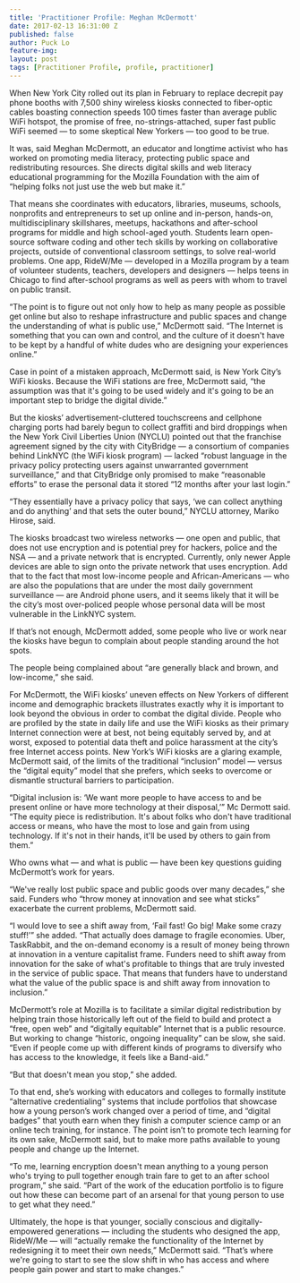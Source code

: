 ```yaml
---
title: 'Practitioner Profile: Meghan McDermott'
date: 2017-02-13 16:31:00 Z
published: false
author: Puck Lo
feature-img: 
layout: post
tags: [Practitioner Profile, profile, practitioner]
---
```


When New York City rolled out its plan in February to replace decrepit pay phone booths with 7,500 shiny wireless kiosks connected to fiber-optic cables boasting connection speeds 100 times faster than average public WiFi hotspot, the promise of free, no-strings-attached, super fast public WiFi seemed — to some skeptical New Yorkers — too good to be true.

<!--break-->

It was, said Meghan McDermott, an educator and longtime activist who has worked on promoting media literacy, protecting public space and redistributing resources. She directs digital skills and web literacy educational programming for the Mozilla Foundation with the aim of “helping folks not just use the web but make it.” 

That means she coordinates with educators, libraries, museums, schools, nonprofits and entrepreneurs to set up online and in-person, hands-on, multidisciplinary skillshares, meetups, hackathons and after-school programs for middle and high school-aged youth. Students learn open-source software coding and other tech skills by working on collaborative projects, outside of conventional classroom settings, to solve real-world problems. One app, RideW/Me — developed in a Mozilla program by a team of volunteer students, teachers, developers and designers — helps teens in Chicago to find after-school programs as well as peers with whom to travel on public transit. 

“The point is to figure out not only how to help as many people as possible get online but also to reshape infrastructure and public spaces and change the understanding of what is public use,” McDermott said. “The Internet is something that you can own and control, and the culture of it doesn't have to be kept by a handful of white dudes who are designing your experiences online.”

Case in point of a mistaken approach, McDermott said, is New York City’s WiFi kiosks. Because the WiFi stations are free, McDermott said, “the assumption was that it's going to be used widely and it's going to be an important step to bridge the digital divide.” 

But the kiosks’ advertisement-cluttered touchscreens and cellphone charging ports had barely begun to collect graffiti and bird droppings when the New York Civil Liberties Union (NYCLU) pointed out that the franchise agreement signed by the city with CityBridge — a consortium of companies behind LinkNYC (the WiFi kiosk program) — lacked “robust language in the privacy policy protecting users against unwarranted government surveillance,” and that CityBridge only promised to make “reasonable efforts” to erase the personal data it stored “12 months after your last login.” 

“They essentially have a privacy policy that says, ‘we can collect anything and do anything’ and that sets the outer bound,” NYCLU attorney, Mariko Hirose, said. 

The kiosks broadcast two wireless networks — one open and public, that does not use encryption and is potential prey for hackers, police and the NSA — and a private network that is encrypted. Currently, only newer Apple devices are able to sign onto the private network that uses encryption. Add that to the fact that most low-income people and African-Americans — who are also the populations that are under the most daily government surveillance — are Android phone users, and it seems likely that it will be the city’s most over-policed people whose personal data will be most vulnerable in the LinkNYC system.

If that’s not enough, McDermott added, some people who live or work near the kiosks have begun to complain about people standing around the hot spots.

The people being complained about “are generally black and brown, and low-income,” she said. 

For McDermott, the WiFi kiosks’ uneven effects on New Yorkers of different income and demographic brackets illustrates exactly why it is important to look beyond the obvious in order to combat the digital divide. People who are profiled by the state in daily life and use the WiFi kiosks as their primary Internet connection were at best, not being equitably served by, and at worst, exposed to potential data theft and police harassment at the city’s free Internet access points. New York’s WiFi kiosks are a glaring example, McDermott said, of the limits of the traditional “inclusion” model — versus the “digital equity” model that she prefers, which seeks to overcome or dismantle structural barriers to participation.

“Digital inclusion is: ‘We want more people to have access to and be present online or have more technology at their disposal,’” Mc Dermott said. “The equity piece is redistribution. It's about folks who don't have traditional access or means, who have the most to lose and gain from using technology. If it's not in their hands, it'll be used by others to gain from them.” 

Who owns what — and what is public — have been key questions guiding McDermott’s work for years. 

“We've really lost public space and public goods over many decades,” she said. Funders who “throw money at innovation and see what sticks” exacerbate the current problems, McDermott said. 

“I would love to see a shift away from, ‘Fail fast! Go big! Make some crazy stuff!’” she added. “That actually does damage to fragile economies. Uber, TaskRabbit, and the on-demand economy is a result of money being thrown at innovation in a venture capitalist frame. Funders need to shift away from innovation for the sake of what's profitable to things that are truly invested in the service of public space. That means that funders have to understand what the value of the public space is and shift away from innovation to inclusion.”

McDermott’s role at Mozilla is to facilitate a similar digital redistribution by helping train those historically left out of the field to build and protect a “free, open web” and “digitally equitable” Internet that is a public resource. But working to change “historic, ongoing inequality” can be slow, she said. “Even if people come up with different kinds of programs to diversify who has access to the knowledge, it feels like a Band-aid.”

“But that doesn't mean you stop,” she added.

To that end, she’s working with educators and colleges to formally institute “alternative credentialing” systems that include portfolios that showcase how a young person’s work changed over a period of time, and “digital badges” that youth earn when they finish a computer science camp or an online tech training, for instance. The point isn’t to promote tech learning for its own sake, McDermott said, but to make more paths available to young people and change up the Internet. 

“To me, learning encryption doesn't mean anything to a young person who's trying to pull together enough train fare to get to an after school program,” she said. “Part of the work of the education portfolio is to figure out how these can become part of an arsenal for that young person to use to get what they need.” 

Ultimately, the hope is that younger, socially conscious and digitally-empowered generations — including the students who designed the app, RideW/Me — will “actually remake the functionality of the Internet by redesigning it to meet their own needs,” McDermott said. “That’s where we're going to start to see the slow shift in who has access and where people gain power and start to make changes.” 
